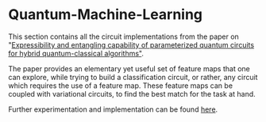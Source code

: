 # Quantum-Machine-Learning

This section contains all the circuit implementations from the paper on "[Expressibility and entangling capability of parameterized quantum circuits for hybrid quantum-classical algorithms"](https://arxiv.org/abs/1905.10876).

The paper provides an elementary yet useful set of feature maps that one can explore, while trying to build a classification circuit, or rather, any circuit which requires the use of a feature map. These feature maps can be coupled with variational circuits, to find the best match for the task at hand.

Further experimentation and implementation can be found [here](https://github.com/GlazeDonuts/Variational-Quantum-Classifier).
